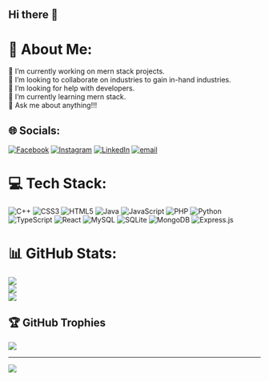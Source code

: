 ## Hi there 👋

# 💫 About Me:
🔭 I’m currently working on mern stack projects.<br>👯 I’m looking to collaborate on industries to gain in-hand industries.<br>🤝 I’m looking for help with developers.<br>🌱 I’m currently learning mern stack.<br>💬 Ask me about anything!!!


## 🌐 Socials:
[![Facebook](https://img.shields.io/badge/Facebook-%231877F2.svg?logo=Facebook&logoColor=white)](https://facebook.com/pabitram3022) [![Instagram](https://img.shields.io/badge/Instagram-%23E4405F.svg?logo=Instagram&logoColor=white)](https://instagram.com/pabitra_m3022) [![LinkedIn](https://img.shields.io/badge/LinkedIn-%230077B5.svg?logo=linkedin&logoColor=white)](https://linkedin.com/in/pabitra-mohanty-5b2474332) [![email](https://img.shields.io/badge/Email-D14836?logo=gmail&logoColor=white)](mailto:pmohanty1435@gmail.com) 

# 💻 Tech Stack:
![C++](https://img.shields.io/badge/c++-%2300599C.svg?style=for-the-badge&logo=c%2B%2B&logoColor=white) ![CSS3](https://img.shields.io/badge/css3-%231572B6.svg?style=for-the-badge&logo=css3&logoColor=white) ![HTML5](https://img.shields.io/badge/html5-%23E34F26.svg?style=for-the-badge&logo=html5&logoColor=white) ![Java](https://img.shields.io/badge/java-%23ED8B00.svg?style=for-the-badge&logo=openjdk&logoColor=white) ![JavaScript](https://img.shields.io/badge/javascript-%23323330.svg?style=for-the-badge&logo=javascript&logoColor=%23F7DF1E) ![PHP](https://img.shields.io/badge/php-%23777BB4.svg?style=for-the-badge&logo=php&logoColor=white) ![Python](https://img.shields.io/badge/python-3670A0?style=for-the-badge&logo=python&logoColor=ffdd54) ![TypeScript](https://img.shields.io/badge/typescript-%23007ACC.svg?style=for-the-badge&logo=typescript&logoColor=white) ![React](https://img.shields.io/badge/react-%2320232a.svg?style=for-the-badge&logo=react&logoColor=%2361DAFB) ![MySQL](https://img.shields.io/badge/mysql-4479A1.svg?style=for-the-badge&logo=mysql&logoColor=white) ![SQLite](https://img.shields.io/badge/sqlite-%2307405e.svg?style=for-the-badge&logo=sqlite&logoColor=white) ![MongoDB](https://img.shields.io/badge/MongoDB-%234ea94b.svg?style=for-the-badge&logo=mongodb&logoColor=white) ![Express.js](https://img.shields.io/badge/express.js-%23404d59.svg?style=for-the-badge&logo=express&logoColor=%2361DAFB)
# 📊 GitHub Stats:
![](https://github-readme-stats.vercel.app/api?username=pabitra3362&theme=blue-green&hide_border=false&include_all_commits=true&count_private=true)<br/>
![](https://github-readme-streak-stats.herokuapp.com/?user=pabitra3362&theme=blue-green&hide_border=false)<br/>
![](https://github-readme-stats.vercel.app/api/top-langs/?username=pabitra3362&theme=blue-green&hide_border=false&include_all_commits=true&count_private=true&layout=compact)

## 🏆 GitHub Trophies
![](https://github-profile-trophy.vercel.app/?username=pabitra3362&theme=radical&no-frame=false&no-bg=false&margin-w=4)

---
[![](https://visitcount.itsvg.in/api?id=pabitra3362&icon=0&color=0)](https://visitcount.itsvg.in)

<!-- Proudly created with GPRM ( https://gprm.itsvg.in ) -->
